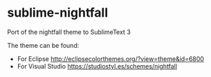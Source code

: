 # sublime-nightfall
Port of the nightfall theme to SublimeText 3

The theme can be found:
- For Eclipse http://eclipsecolorthemes.org/?view=theme&id=6800
- For Visual Studio https://studiostyl.es/schemes/nightfall
